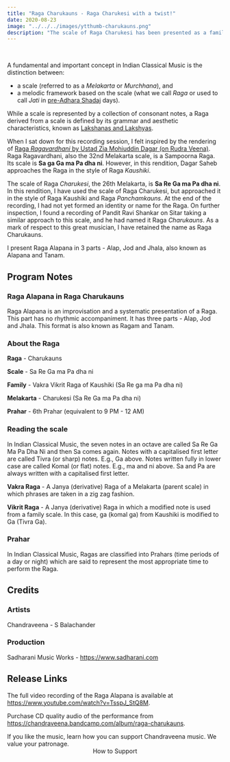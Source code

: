 ```yaml
---
title: "Raga Charukauns - Raga Charukesi with a twist!"
date: 2020-08-23
image: "../../../images/ytthumb-charukauns.png"
description: "The scale of Raga Charukesi has been presented as a family of Kaushiki. Here in this performance, I present Raga Alapana in Raga Charukauns. There are 3 parts - Alap, Jod and Jhala, also known as Alapana and Tanam."
---
```

<you-tube videoid="TsspJ_StQ8M"></you-tube>
<br>

A fundamental and important concept in Indian Classical Music is the distinction between:
* a scale (referred to as a *Melakarta* or *Murchhana*), and
* a melodic framework based on the scale (what we call *Raga* or used to call *Jati* in [pre-Adhara Shadaj](/blog/grammar-of-music/) days).

While a scale is represented by a collection of consonant notes, a Raga derived from a scale is defined by its grammar and aesthetic characteristics, known as [Lakshanas and Lakshyas](/blog/grammar-of-music/).

When I sat down for this recording session, I felt inspired by the rendering of [Raga *Ragavardhani* by Ustad Zia Mohiuddin Dagar (on Rudra Veena)](https://ideologicorgan.bandcamp.com/album/ragas-abhogi-vardhani-rudra-veena-seattle-9-march-1986). Raga Ragavardhani, also the 32nd Melakarta scale, is a Sampoorna Raga. Its scale is **Sa ga Ga ma Pa dha ni**. However, in this rendition, Dagar Saheb approaches the Raga in the style of Raga *Kaushiki*.

The scale of Raga *Charukesi*, the 26th Melakarta, is **Sa Re Ga ma Pa dha ni**. In this rendition, I have used the scale of Raga Charukesi, but approached it in the style of Raga Kaushiki and Raga *Panchamkauns*. At the end of the recording, I had not yet formed an identity or name for the Raga. On further inspection, I found a recording of Pandit Ravi Shankar on Sitar taking a similar approach to this scale, and he had named it Raga *Charukauns*. As a mark of respect to this great musician, I have retained the name as Raga Charukauns.

I present Raga Alapana in 3 parts - Alap, Jod and Jhala, also known as Alapana and Tanam.

## Program Notes

### Raga Alapana in Raga Charukauns
Raga Alapana is an improvisation and a systematic presentation of a Raga. This part has no rhythmic accompaniment. It has three parts - Alap, Jod and Jhala. This format is also known as Ragam and Tanam.

### About the Raga

**Raga** - Charukauns

**Scale** - Sa Re Ga ma Pa dha ni

**Family** - Vakra Vikrit Raga of Kaushiki (Sa Re ga ma Pa dha ni)

**Melakarta** - Charukesi (Sa Re Ga ma Pa dha ni)

**Prahar** - 6th Prahar (equivalent to 9 PM - 12 AM)

### Reading the scale
In Indian Classical Music, the seven notes in an octave are called Sa Re Ga Ma Pa Dha Ni and then Sa comes again. Notes with a capitalised first letter are called Tivra (or sharp) notes. E.g., Ga above. Notes written fully in lower case are called Komal (or flat) notes. E.g., ma and ni above. Sa and Pa are always written with a capitalised first letter.

**Vakra Raga** - A Janya (derivative) Raga of a Melakarta (parent scale) in which phrases are taken in a zig zag fashion.

**Vikrit Raga** - A Janya (derivative) Raga in which a modified note is used from a family scale. In this case, ga (komal ga) from Kaushiki is modified to Ga (Tivra Ga).

### Prahar
In Indian Classical Music, Ragas are classified into Prahars (time periods of a day or night) which are said to represent the most appropriate time to perform the Raga.


## Credits
### Artists
Chandraveena - S Balachander

### Production
Sadharani Music Works - https://www.sadharani.com

## Release Links

The full video recording of the Raga Alapana is available at  https://www.youtube.com/watch?v=TsspJ_StQ8M.

Purchase CD quality audio of the performance from https://chandraveena.bandcamp.com/album/raga-charukauns.

<notice-box>
If you like the music, learn how you can support Chandraveena music. We value your patronage.
<div style="text-align:center">
<my-button to="/support/">How to Support</my-button>
</div>
</notice-box>
